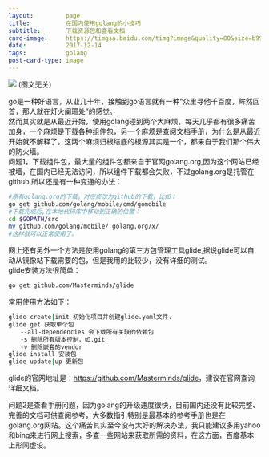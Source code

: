 ```yaml
---
layout:         page
title:          在国内使用golang的小技巧
subtitle:       下载资源包和查看文档
card-image:     https://timgsa.baidu.com/timg?image&quality=80&size=b9999_10000&sec=1513241513463&di=cff690a53d3399411c18eaef837fb2e3&imgtype=0&src=http%3A%2F%2Fimgsrc.baidu.com%2Fimage%2Fc0%253Dshijue1%252C0%252C0%252C294%252C40%2Fsign%3D12b608fb02fa513d45a7649d55043f8e%2F279759ee3d6d55fb31c2eb0167224f4a20a4dd95.jpg
date:           2017-12-14
tags:           golang 
post-card-type: image
---
```

![](https://timgsa.baidu.com/timg?image&quality=80&size=b9999_10000&sec=1513241513463&di=cff690a53d3399411c18eaef837fb2e3&imgtype=0&src=http%3A%2F%2Fimgsrc.baidu.com%2Fimage%2Fc0%253Dshijue1%252C0%252C0%252C294%252C40%2Fsign%3D12b608fb02fa513d45a7649d55043f8e%2F279759ee3d6d55fb31c2eb0167224f4a20a4dd95.jpg)
(图文无关)

go是一种好语言，从业几十年，接触到go语言就有一种“众里寻他千百度，眸然回首，那人就在灯火阑珊处”的感觉。  
然而其实就是从最近开始，使用golang碰到两个大麻烦，每天几乎都有很多痛苦加身，一个麻烦是下载各种组件包，另一个麻烦是查阅文档手册，为什么是从最近开始就不解释了。这两个麻烦归根结底的根源其实是一个，都来自于我们那个伟大的防火墙。  
问题1，下载组件包，最大量的组件包都来自于官网golang.org,因为这个网站已经被墙，在国内已经无法访问，所以组件下载都会失败，不过golang.org是托管在github,所以还是有一种变通的办法：
```bash
#原有golang.org的下载，对应修改为github的下载，比如：
go get github.com/golang/mobile/cmd/gomobile
#下载完成后,在本地代码库中移动到正确的位置：
cd $GOPATH/src 
mv github.com/golang/mobile/ golang.org/x/
#这样就可以正常使用了。
```
网上还有另外一个方法是使用golang的第三方包管理工具glide,据说glide可以自动从镜像站下载需要的包，但是我用的比较少，没有详细的测试。  
glide安装方法很简单：  
```bash
go get github.com/Masterminds/glide
```
常用使用方法如下：  
```bash
glide create|init 初始化项目并创建glide.yaml文件.
glide get 获取单个包
　　--all-dependencies 会下载所有关联的依赖包
　　-s 删除所有版本控制，如.git
　　-v 删除嵌套的vendor
glide install 安装包
glide update|up 更新包
```
glide的官网地址是：<https://github.com/Masterminds/glide>，建议在官网查询详细文档。

问题2是查看手册问题，因为golang的升级速度很快，目前国内还没有比较完整、完善的文档可供查阅参考，大多数指引特别是最基本的参考手册也是在golang.org网站。这个痛苦其实至今没有太好的解决办法，我只能建议多用yahoo和bing来进行网上搜索，多查一些网站来获取所需的资料，在这方面，百度基本上形同虚设。

